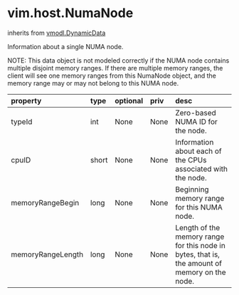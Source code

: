 vim.host.NumaNode
=================
inherits from [vmodl.DynamicData](docs/vmodl.DynamicData.md)


Information about a single NUMA node.   <p>   NOTE: This data object is not modeled correctly if the NUMA node   contains multiple disjoint memory ranges. If there are multiple memory   ranges, the client will see one memory ranges from this NumaNode   object, and the memory range may or may not belong to this NUMA node.

| property | type | optional | priv | desc |
|:---------|:-----|:---------|:-----|:-----|
| typeId | int | None | None | Zero-based NUMA ID for the node. |
| cpuID | short | None | None | Information about each of the CPUs associated with the node. |
| memoryRangeBegin | long | None | None | Beginning memory range for this NUMA node. |
| memoryRangeLength | long | None | None | Length of the memory range for this node in bytes, that is, the amount   of memory on the node. |


